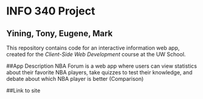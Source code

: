 # INFO 340 Project

## Yining, Tony, Eugene, Mark

This repository contains code for an interactive information web app, created for the _Client-Side Web Development_ course at the UW School.

##App Description
NBA Forum is a web app where users can view statistics about their favorite NBA players, take quizzes to test their knowledge, and debate about which NBA player is better (Comparison)

##Link to site
